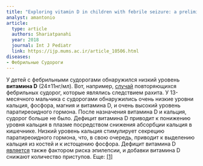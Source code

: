```yaml
---
title: "Exploring vitamin D in children with febrile seizure: a preliminary study"
analyst: amantonio
article:
  type: article
  authors: Shariatpanahi
  year: 2018
  journal: Int J Pediatr
  link: https://ijp.mums.ac.ir/article_10506.html
diseases:
- Фебрильные Судороги
---
```


У детей с фебрильными судорогами обнаружился низкий уровень **витамина D** (24±11нг/мл).
Вот, например, [случай](https://www.ncbi.nlm.nih.gov/pubmed/12480016) повторяющихся фебрильных судорог, которые являлись следствием рахита. У 13-месячного мальчика с судорогами обнаружились очень низкие уровни кальция, фосфорa, магния и витамина D, и очень высокий уровень паратиреоидного гормона. После назначения витамина D и кальция, судорог больше не было.
Дефицит витамина D приводит к понижению уровня кальция в плазме посредством снижения абсорбции кальция в кишечнике. Низкий уровень кальция стимулирует секрецию паратиреоидного гормона, что, в свою очередь, приводит к выделению кальция из костей и к истощению фосфора.
Дефицит витамина D [является](https://www.ncbi.nlm.nih.gov/pubmed/27988507) также фактором риска эпилепсии, и добавки витамина D снижают количество приступов. Еще: [[1]](https://adc.bmj.com/content/96/Suppl_1/A68.1)
